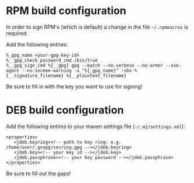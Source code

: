 # RPM build configuration

In order to sign RPM's (which is default) a change in the file `~/.rpmmacros` is
required.

Add the following entries:
```
%_gpg_name <your-gpg-key-id>
%__gpg_check_password_cmd /bin/true
%__gpg_sign_cmd %{__gpg} gpg --batch --no-verbose --no-armor --use-agent --no-secmem-warning -u "%{_gpg_name}" -sbo %{__signature_filename} %{__plaintext_filename}
```

Be sure to fill in <your-gpg-key-id> with the key you want to use for signing!

# DEB build configuration

Add the following entires to your maven settings file (`~/.m2/settings.xml`):
```
<properties>
   <jdeb.keyring><!-- path to key ring: e.g. /home/user/.gnupg/secring.gpg --></jdeb.keyring>
   <jdeb.key><!-- your key id --></jdeb.key>
   <jdeb.passphrase><!-- your key password --></jdeb.passphrase>
</properties>
```

Be sure to fill out the gaps!
